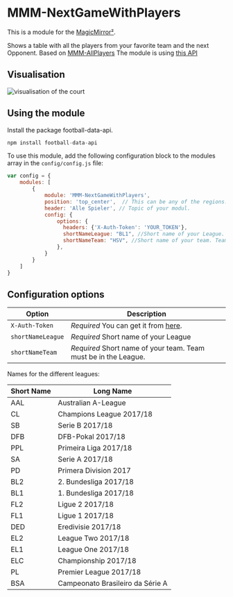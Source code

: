 # MMM-NextGameWithPlayers

This is a module for the [MagicMirror²](https://github.com/MichMich/MagicMirror/).

Shows a table with all the players from your favorite team and the next Opponent. Based on [MMM-AllPlayers](https://github.com/julianvollmer/MMM-AllPlayers)
The module is using [this API](http://api.football-data.org/index)

## Visualisation
![visualisation of the court](https://forum.magicmirror.builders/assets/uploads/files/1507461935811-all-player.png)

## Using the module
Install the package football-data-api.
```js
npm install football-data-api
```

To use this module, add the following configuration block to the modules array in the `config/config.js` file:
```js
var config = {
    modules: [
        {
	        module: 'MMM-NextGameWithPlayers',
	        position: 'top_center',  // This can be any of the regions. Best results in left or right regions.
	        header: 'Alle Spieler', // Topic of your modul.
		    config: {
	            options: {
		          headers: {'X-Auth-Token': 'YOUR_TOKEN'},
		          shortNameLeague: "BL1", //Short name of your League.
		          shortNameTeam: "HSV", //Short name of your team. Team must be in the League.
		        },
		    }
		}
    ]
}
```

## Configuration options

| Option                    | Description
|-------------------------- |-----------
| `X-Auth-Token`    		| *Required* You can get it from [here](http://football-data.org/index).
| `shortNameLeague`        	| *Required* Short name of your League
| `shortNameTeam`        	| *Required* Short name of your team. Team must be in the League.

Names for the different leagues:

|Short Name | Long Name
|-----|----
| AAL | Australian A-League
| CL  | Champions League 2017/18
| SB  | Serie B 2017/18
| DFB | DFB-Pokal 2017/18
| PPL | Primeira Liga 2017/18
| SA  | Serie A 2017/18
| PD  | Primera Division 2017
| BL2 | 2. Bundesliga 2017/18
| BL1 | 1. Bundesliga 2017/18
| FL2 | Ligue 2 2017/18
| FL1 | Ligue 1 2017/18
| DED | Eredivisie 2017/18
| EL2 | League Two 2017/18
| EL1 | League One 2017/18
| ELC | Championship 2017/18
| PL  | Premier League 2017/18
| BSA | Campeonato Brasileiro da Série A





